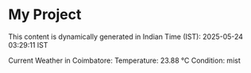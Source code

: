 # My Project

This content is dynamically generated in Indian Time (IST): 2025-05-24 03:29:11 IST


Current Weather in Coimbatore:
Temperature: 23.88 °C
Condition: mist
